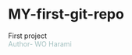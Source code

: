 # MY-first-git-repo
First project 
<br> <font color="color_name|hex_number|rgb_number">
Author- WO Harami
